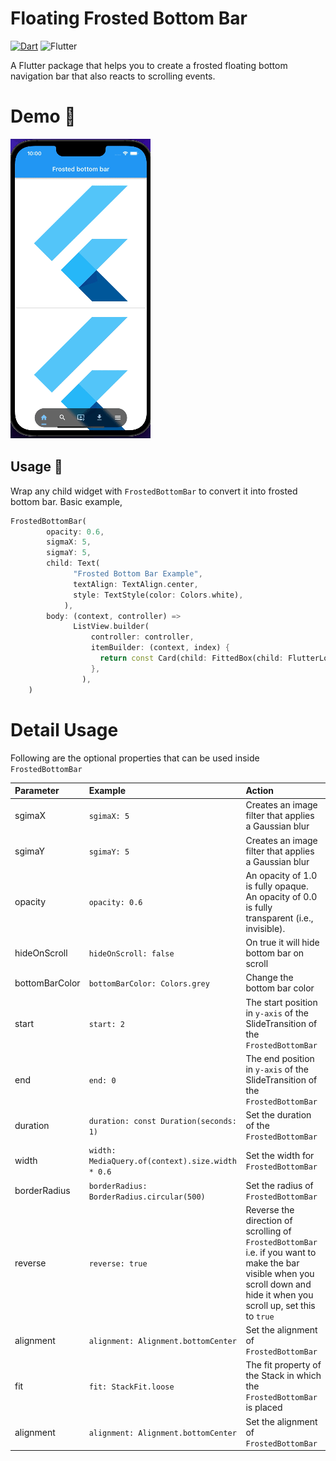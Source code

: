 

# Floating Frosted Bottom Bar
[![Dart](https://img.shields.io/badge/Dart-0175C2?logo=dart&logoColor=white)](https://pub.dev/packages/fancy_text_reveal)  ![Flutter](https://img.shields.io/badge/Flutter-02569B?logo=flutter&logoColor=white)

A Flutter package that helps you to create a frosted floating bottom navigation bar that also reacts to scrolling events.

# Demo 👀
![Output sample](images/gifv1.gif)

## Usage 🎨

Wrap any child widget with `FrostedBottomBar` to convert it into frosted bottom bar.
Basic example,

```dart
FrostedBottomBar(
        opacity: 0.6,
        sigmaX: 5,
        sigmaY: 5,
        child: Text(
              "Frosted Bottom Bar Example",
              textAlign: TextAlign.center,
              style: TextStyle(color: Colors.white),
            ),
        body: (context, controller) =>
              ListView.builder(
                  controller: controller,
                  itemBuilder: (context, index) {
                    return const Card(child: FittedBox(child: FlutterLogo()));
                  },
                ),
    )
```

# Detail Usage

Following are the optional properties that can be used inside `FrostedBottomBar`

| Parameter | Example | Action |
|:---|:---|:---|
| sgimaX |```sgimaX: 5``` | Creates an image filter that applies a Gaussian blur |
| sgimaY |```sgimaY: 5``` | Creates an image filter that applies a Gaussian blur |
| opacity |```opacity: 0.6``` | An opacity of 1.0 is fully opaque. An opacity of 0.0 is fully transparent (i.e., invisible). |
| hideOnScroll |```hideOnScroll: false``` | On true it will hide bottom bar on scroll |
| bottomBarColor |```bottomBarColor: Colors.grey``` | Change the bottom bar color |
| start |```start: 2``` | The start position in `y-axis` of the SlideTransition of the `FrostedBottomBar` |
| end |```end: 0``` | The end position in `y-axis` of the SlideTransition of the `FrostedBottomBar`|
| duration |```duration: const Duration(seconds: 1)``` | Set the duration of the `FrostedBottomBar` |
| width |```width: MediaQuery.of(context).size.width * 0.6``` | Set the width for `FrostedBottomBar` |
| borderRadius |```borderRadius: BorderRadius.circular(500)``` | Set the radius of `FrostedBottomBar` |
| reverse |```reverse: true``` | Reverse the direction of scrolling of `FrostedBottomBar` i.e. if you want to make the bar visible when you scroll down and hide it when you scroll up, set this to `true`|
| alignment |```alignment: Alignment.bottomCenter``` | Set the alignment of `FrostedBottomBar` |
| fit |```fit: StackFit.loose``` |The fit property of the Stack in which the `FrostedBottomBar` is placed |
| alignment |```alignment: Alignment.bottomCenter``` | Set the alignment of `FrostedBottomBar` |

